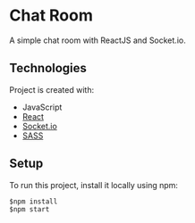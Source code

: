 # Chat Room

A simple chat room with ReactJS and Socket.io.

## Technologies
Project is created with:
* JavaScript
* [React](https://reactjs.org/)
* [Socket.io](https://socket.io/)
* [SASS](https://sass-lang.com/) 

## Setup
To run this project, install it locally using npm:
```
$npm install
$npm start
```
